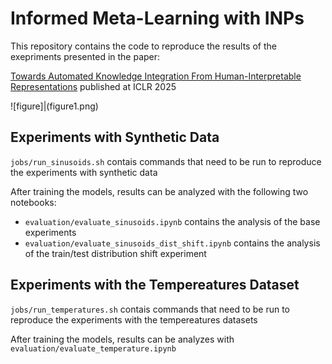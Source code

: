 # Informed Meta-Learning with INPs

This repository contains the code to reproduce the results of the exepriments presented in the paper:

[Towards Automated Knowledge Integration From Human-Interpretable Representations](https://openreview.net/forum?id=NTHMw8S1Ow) published at ICLR 2025

![figure]|(figure1.png)

## Experiments with Synthetic Data
`jobs/run_sinusoids.sh` contais commands that need to be run to reproduce the experiments with synthetic data 

After training the models, results can be analyzed with the following two notebooks:
- `evaluation/evaluate_sinusoids.ipynb` contains the analysis of the base experiments 
- `evaluation/evaluate_sinusoids_dist_shift.ipynb` contains the analysis of the train/test distribution shift experiment

## Experiments with the Tempereatures Dataset
`jobs/run_temperatures.sh` contais commands that need to be run to reproduce the experiments with the tempereatures datasets 

After training the models, results can be analyzes with `evaluation/evaluate_temperature.ipynb`
